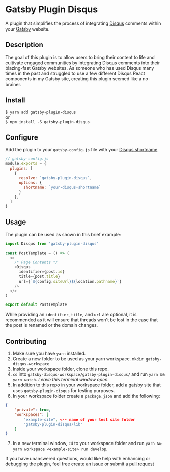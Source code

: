 # Gatsby Plugin Disqus  

A plugin that simplifies the process of integrating [Disqus](https://disqus.com/) comments within your [Gatsby](https://www.gatsbyjs.org/) website.

## Description  
The goal of this plugin is to allow users to bring their content to life and cultivate engaged communities by integrating Disqus comments into their blazing-fast Gatsby websites. As someone who has used Disqus many times in the past and struggled to use a few different Disqus React components in my Gatsby site, creating this plugin seemed like a no-brainer.  

## Install
`$ yarn add gatsby-plugin-disqus`  
or  
`$ npm install -S gatsby-plugin-disqus`  

## Configure

Add the plugin to your `gatsby-config.js` file with your [Disqus shortname](https://help.disqus.com/installation/whats-a-shortname)

```js
// gatsby-config.js
module.exports = {
  plugins: [
    {
      resolve: `gatsby-plugin-disqus`,
      options: {
        shortname: `your-disqus-shortname`
      }
    },
  ]
}
```

## Usage

The plugin can be used as shown in this brief example:

```js
import Disqus from 'gatsby-plugin-disqus'

const PostTemplate = () => (
  <>
    /* Page Contents */
    <Disqus 
      identifier={post.id}
      title={post.title}
      url={`${config.siteUrl}${location.pathname}`}
    />
  </>
)

export default PostTemplate
```

While providing an `identifier`, `title`, and `url` are optional, it is recommended as it will ensure that threads won't be lost in the case that the post is renamed or the domain changes.

## Contributing

  1. Make sure you have `yarn` installed.
  2. Create a new folder to be used as your yarn workspace. `mkdir gatsby-disqus-workspace`
  3. Inside your workspace folder, clone this repo.
  4. `cd` into `gatsby-disqus-workspace/gatsby-plugin-disqus/` and run `yarn && yarn watch`. *Leave this terminal window open.*
  5. In addition to this repo in your workspace folder, add a gatsby site that uses `gatsby-plugin-disqus` for testing purposes.
  6. In your workspace folder create a `package.json` and add the following:
```json
{
	"private": true,
	"workspaces": [
		"example-site", <-- name of your test site folder
		"gatsby-plugin-disqus/lib"
	]
}
```
  7. In a new terminal window, `cd` to your workspace folder and run `yarn && yarn workspace <example-site> run develop`.

If you have unanswered questions, would like help with enhancing or debugging the plugin, feel free create an [issue](https://github.com/tterb/gatsby-plugin-disqus/issues/new) or submit a [pull request](https://github.com/tterb/gatsby-plugin-disqus/pulls)
